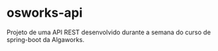 # osworks-api

Projeto de uma API REST desenvolvido durante a semana do curso de spring-boot da Algaworks.
